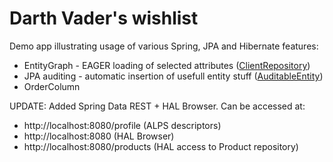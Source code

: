 # Darth Vader's wishlist

<p>Demo app illustrating usage of various Spring, JPA and Hibernate features:<p/>

* EntityGraph - EAGER loading of selected attributes ([ClientRepository](src/main/java/dk/cngroup/fetch/repository/ClientRepository.java))
* JPA auditing - automatic insertion of usefull entity stuff ([AuditableEntity](src/main/java/dk/cngroup/fetch/entity/AuditableEntity.java))
* OrderColumn

UPDATE: Added Spring Data REST + HAL Browser. Can be accessed at:
* http://localhost:8080/profile (ALPS descriptors)
* http://localhost:8080 (HAL Browser)
* http://localhost:8080/products (HAL access to Product repository)

